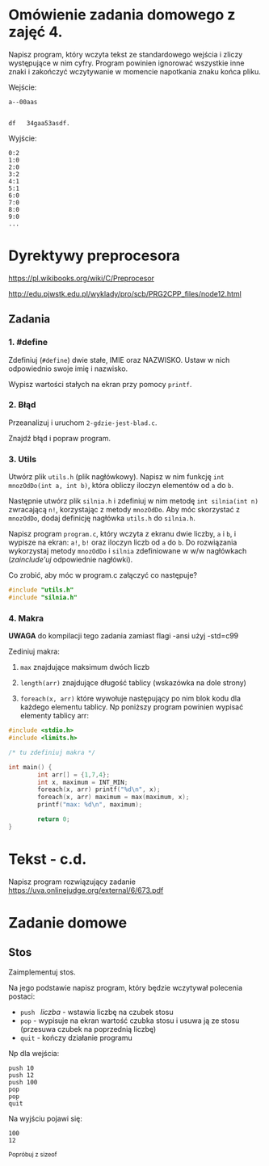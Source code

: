 # Omówienie zadania domowego z zajęć 4.

Napisz program, który wczyta tekst ze standardowego wejścia i zliczy występujące w nim cyfry.
Program powinien ignorować wszystkie inne znaki i zakończyć wczytywanie w momencie napotkania znaku końca pliku.

Wejście:
```
a--00aas


df   34gaa53asdf.
```

Wyjście:
```
0:2
1:0
2:0
3:2
4:1
5:1
6:0
7:0
8:0
9:0
...
```


# Dyrektywy preprocesora
https://pl.wikibooks.org/wiki/C/Preprocesor

http://edu.pjwstk.edu.pl/wyklady/pro/scb/PRG2CPP_files/node12.html

## Zadania

### 1. #define
Zdefiniuj (`#define`) dwie stałe, IMIE oraz NAZWISKO. Ustaw w nich odpowiednio swoje imię i nazwisko.

Wypisz wartości stałych na ekran przy pomocy `printf`.

### 2. Błąd
Przeanalizuj i uruchom `2-gdzie-jest-blad.c`.

Znajdź błąd i popraw program.

### 3. Utils
Utwórz plik `utils.h` (plik nagłówkowy).
Napisz w nim funkcję `int mnozOdDo(int a, int b)`, która obliczy iloczyn elementów od `a` do `b`.

Następnie utwórz plik `silnia.h` i zdefiniuj w nim metodę `int silnia(int n)` zwracającą `n!`, korzystając z metody `mnozOdDo`.
Aby móc skorzystać z `mnozOdDo`, dodaj definicję nagłówka `utils.h` do `silnia.h`.

Napisz program `program.c`, który wczyta z ekranu dwie liczby, `a` i `b`, i wypisze na ekran:
`a!`, `b!` oraz iloczyn liczb od `a` do `b`.
Do rozwiązania wykorzystaj metody `mnozOdDo` i `silnia` zdefiniowane w w/w nagłówkach (*zainclude'uj* odpowiednie nagłówki).

Co zrobić, aby móc w program.c załączyć co następuje?
```c
#include "utils.h"
#include "silnia.h"
```

### 4. Makra

**UWAGA** do kompilacji tego zadania zamiast flagi -ansi użyj -std=c99

Zediniuj makra:

1. `max` znajdujące maksimum dwóch liczb

1. `length(arr)` znajdujące długość tablicy (wskazówka na dole strony)

1. `foreach(x, arr)` które wywołuje następujący po nim blok kodu dla każdego elementu tablicy.
Np poniższy program powinien wypisać elementy tablicy arr:

```c
#include <stdio.h>
#include <limits.h>

/* tu zdefiniuj makra */

int main() {
        int arr[] = {1,7,4};
        int x, maximum = INT_MIN;
        foreach(x, arr) printf("%d\n", x);
        foreach(x, arr) maximum = max(maximum, x);
        printf("max: %d\n", maximum);

        return 0;
}

```


# Tekst - c.d.
Napisz program rozwiązujący zadanie https://uva.onlinejudge.org/external/6/673.pdf


# Zadanie domowe
## Stos
Zaimplementuj stos.

Na jego podstawie napisz program, który będzie wczytywał polecenia postaci:

- `push ` *liczba* - wstawia liczbę na czubek stosu
- `pop` - wypisuje na ekran wartość czubka stosu i usuwa ją ze stosu (przesuwa czubek na poprzednią liczbę)
- `quit` - kończy działanie programu


Np dla wejścia:
```
push 10
push 12
push 100
pop
pop
quit
```
Na wyjściu pojawi się:
```
100
12
```



<sub>Popróbuj z sizeof</sub>
